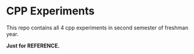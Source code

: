 # CPP Experiments

This repo contains all 4 cpp experiments in second semester of freshman year. 

**Just for REFERENCE.**
